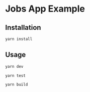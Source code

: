# Jobs App Example

## Installation

```bash
yarn install
```

## Usage

```bash
yarn dev
```

```bash
yarn test
```

```bash
yarn build
```